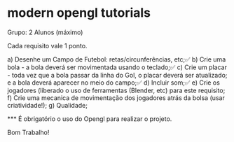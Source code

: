 # modern opengl tutorials

Grupo: 2 Alunos (máximo)

Cada requisito vale 1 ponto.

a) Desenhe um Campo de Futebol: retas/circunferências, etc;✅
b) Crie uma bola - a bola deverá ser movimentada usando o teclado;✅
c) Crie um placar - toda vez que a bola passar da linha do Gol, o placar deverá ser atualizado; e a bola deverá aparecer no meio do campo;✅
d) Incluir som;✅
e) Crie os jogadores (liberado o uso de ferramentas (Blender, etc) para este requisito;
f) Crie uma mecanica de movimentação dos jogadores atrás da bolsa (usar criatividade!);
g) Qualidade;

*** É obrigatório o uso do Opengl para realizar o projeto.

Bom Trabalho!
